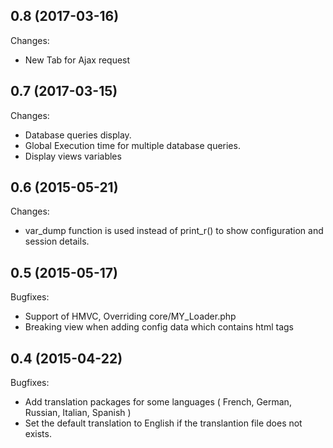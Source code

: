 ## 0.8 (2017-03-16)

Changes:

- New Tab for Ajax request

## 0.7 (2017-03-15)

Changes:

- Database queries display.
- Global Execution time for multiple database queries.
- Display views variables

## 0.6 (2015-05-21)

Changes:

- var_dump function is used instead of print_r() to show configuration and session details.

## 0.5 (2015-05-17)

Bugfixes:

  - Support of HMVC, Overriding core/MY_Loader.php
  - Breaking view when adding config data which contains html tags

## 0.4 (2015-04-22)

Bugfixes:

- Add translation packages for some languages ( French, German, Russian, Italian, Spanish )
- Set the default translation to English if the translantion file does not exists.

